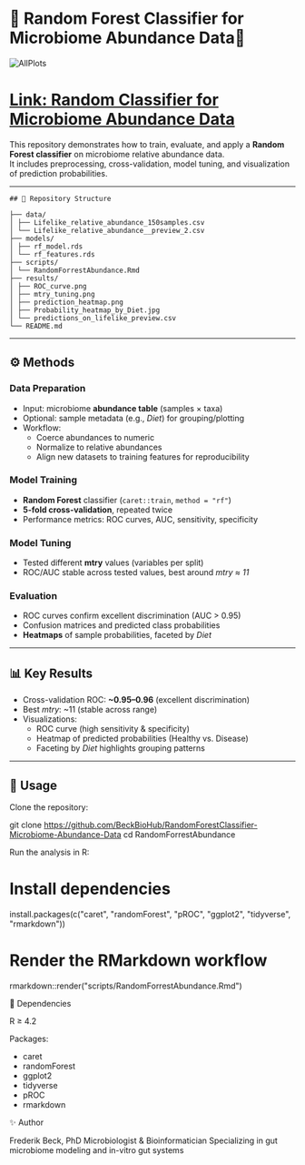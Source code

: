# 🌲 Random Forest Classifier for Microbiome Abundance Data🌲


![AllPlots](https://github.com/user-attachments/assets/38865cbb-2bb2-42ca-9da9-8d48bdb3c033)




# [Link: Random Classifier for Microbiome Abundance Data](https://rpubs.com/BeckBioHub/RFCMA)



This repository demonstrates how to train, evaluate, and apply a **Random Forest classifier** on microbiome relative abundance data.  
It includes preprocessing, cross-validation, model tuning, and visualization of prediction probabilities.

---
```
## 📂 Repository Structure

├── data/
│ ├── Lifelike_relative_abundance_150samples.csv
│ └── Lifelike_relative_abundance__preview_2.csv
├── models/
│ ├── rf_model.rds
│ └── rf_features.rds
├── scripts/
│ └── RandomForrestAbundance.Rmd
├── results/
│ ├── ROC_curve.png
│ ├── mtry_tuning.png
│ ├── prediction_heatmap.png
│ ├── Probability_heatmap_by_Diet.jpg
│ └── predictions_on_lifelike_preview.csv
└── README.md

```
---

## ⚙️ Methods

### Data Preparation
- Input: microbiome **abundance table** (samples × taxa)  
- Optional: sample metadata (e.g., *Diet*) for grouping/plotting  
- Workflow:
  - Coerce abundances to numeric
  - Normalize to relative abundances
  - Align new datasets to training features for reproducibility

### Model Training
- **Random Forest** classifier (`caret::train`, `method = "rf"`)
- **5-fold cross-validation**, repeated twice
- Performance metrics: ROC curves, AUC, sensitivity, specificity

### Model Tuning
- Tested different **mtry** values (variables per split)  
- ROC/AUC stable across tested values, best around *mtry ≈ 11*

### Evaluation
- ROC curves confirm excellent discrimination (AUC > 0.95)
- Confusion matrices and predicted class probabilities
- **Heatmaps** of sample probabilities, faceted by *Diet*

---

## 📊 Key Results

- Cross-validation ROC: **~0.95–0.96** (excellent discrimination)
- Best *mtry*: ~11 (stable across range)
- Visualizations:
  - ROC curve (high sensitivity & specificity)
  - Heatmap of predicted probabilities (Healthy vs. Disease)
  - Faceting by *Diet* highlights grouping patterns

---

## 🚀 Usage

Clone the repository:


git clone https://github.com/BeckBioHub/RandomForestClassifier-Microbiome-Abundance-Data
cd RandomForrestAbundance

Run the analysis in R:
# Install dependencies
install.packages(c("caret", "randomForest", "pROC", "ggplot2", "tidyverse", "rmarkdown"))

# Render the RMarkdown workflow
rmarkdown::render("scripts/RandomForrestAbundance.Rmd")


🔧 Dependencies

R ≥ 4.2

Packages:
- caret
- randomForest
- ggplot2
- tidyverse
- pROC
- rmarkdown

✨ Author

Frederik Beck, PhD
Microbiologist & Bioinformatician
Specializing in gut microbiome modeling and in-vitro gut systems
